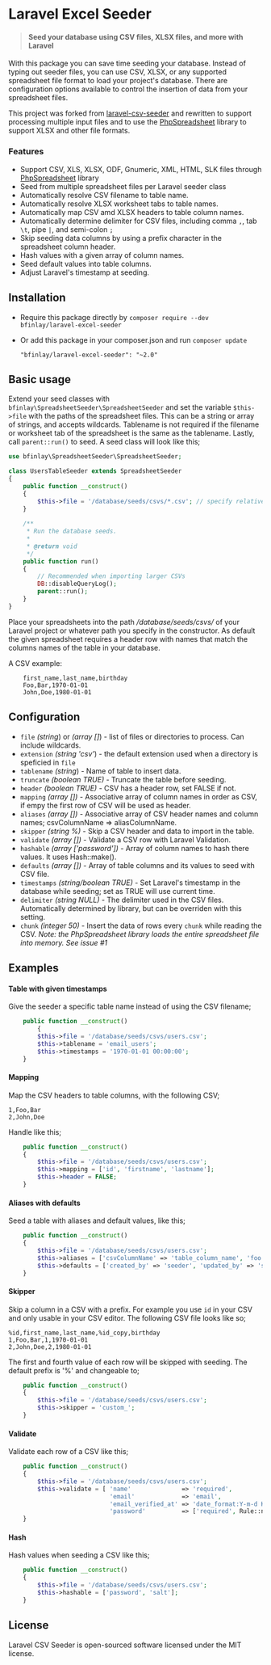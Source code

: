 # Laravel Excel Seeder
> #### Seed your database using CSV files, XLSX files, and more with Laravel

With this package you can save time seeding your database. Instead of typing out seeder files, you can use CSV, XLSX, or any supported spreadsheet file format to load your project's database. There are configuration options available to control the insertion of data from your spreadsheet files.

This project was forked from [laravel-csv-seeder](https://github.com/jeroenzwart/laravel-csv-seeder) and rewritten to support processing multiple input files and to use the [PhpSpreadsheet](https://github.com/PHPOffice/PhpSpreadsheet) library to support XLSX and other file formats.

### Features

- Support CSV, XLS, XLSX, ODF, Gnumeric, XML, HTML, SLK files through [PhpSpreadsheet](https://github.com/PHPOffice/PhpSpreadsheet) library
- Seed from multiple spreadsheet files per Laravel seeder class
- Automatically resolve CSV filename to table name.
- Automatically resolve XLSX worksheet tabs to table names.
- Automatically map CSV amd XLSX headers to table column names.
- Automatically determine delimiter for CSV files, including comma `,`, tab `\t`, pipe `|`, and semi-colon `;`
- Skip seeding data columns by using a prefix character in the spreadsheet column header.
- Hash values with a given array of column names.
- Seed default values into table columns.
- Adjust Laravel's timestamp at seeding.

## Installation
- Require this package directly by `composer require --dev bfinlay/laravel-excel-seeder`
- Or add this package in your composer.json and run `composer update`

    ```
    "bfinlay/laravel-excel-seeder": "~2.0"
    ```

## Basic usage
Extend your seed classes with `bfinlay\SpreadsheetSeeder\SpreadsheetSeeder` and set the variable `$this->file` with the paths of the spreadsheet files.  This can be a string or array of strings, and accepts wildcards.  Tablename is not required if the filename or worksheet tab of the spreadsheet is the same as the tablename. Lastly, call `parent::run()` to seed. A seed class will look like this;
```php
use bfinlay\SpreadsheetSeeder\SpreadsheetSeeder;

class UsersTableSeeder extends SpreadsheetSeeder
{
    public function __construct()
    {
        $this->file = '/database/seeds/csvs/*.csv'; // specify relative to Laravel project base path
    }
    
    /**
     * Run the database seeds.
     *
     * @return void
     */
    public function run()
    {
        // Recommended when importing larger CSVs
	    DB::disableQueryLog();
	    parent::run();
    }
}
```
Place your spreadsheets into the path */database/seeds/csvs/* of your Laravel project or whatever path you specify in the constructor. As default the given spreadsheet requires a header row with names that match the columns names of the table in your database.  

A CSV example:
```
    first_name,last_name,birthday
    Foo,Bar,1970-01-01
    John,Doe,1980-01-01
```

## Configuration
- `file` *(string*) or *(array []*) - list of files or directories to process.   Can include wildcards.
- `extension` *(string 'csv'*) - the default extension used when a directory is speficied in `file`
- `tablename` *(string*) - Name of table to insert data.
- `truncate` *(boolean TRUE)*  - Truncate the table before seeding.
- `header` *(boolean TRUE)* - CSV has a header row, set FALSE if not.
- `mapping` *(array [])* - Associative array of column names in order as CSV, if empy the first row of CSV will be used as header.
- `aliases` *(array [])* - Associative array of CSV header names and column names; csvColumnName => aliasColumnName.
- `skipper` *(string %)* - Skip a CSV header and data to import in the table.
- `validate` *(array [])* - Validate a CSV row with Laravel Validation.
- `hashable` *(array ['password'])* - Array of column names to hash there values. It uses Hash::make().
- `defaults` *(array [])* - Array of table columns and its values to seed with CSV file.
- `timestamps` *(string/boolean TRUE)* - Set Laravel's timestamp in the database while seeding; set as TRUE will use current time.
- `delimiter` *(string NULL)* - The delimiter used in the CSV files.  Automatically determined by library, but can be overriden with this setting.
- `chunk` *(integer 50)* - Insert the data of rows every `chunk` while reading the CSV. _Note: the PhpSpreadsheet library loads the entire spreadsheet file into memory.  See issue #1_


## Examples
#### Table with given timestamps
Give the seeder a specific table name instead of using the CSV filename;
```php
	public function __construct()
    	{
		$this->file = '/database/seeds/csvs/users.csv';
		$this->tablename = 'email_users';
		$this->timestamps = '1970-01-01 00:00:00';
	}
```

#### Mapping
Map the CSV headers to table columns, with the following CSV;

    1,Foo,Bar
    2,John,Doe

Handle like this;    
```php
	public function __construct()
	{
		$this->file = '/database/seeds/csvs/users.csv';
		$this->mapping = ['id', 'firstname', 'lastname'];
		$this->header = FALSE;
	}
```

#### Aliases with defaults
Seed a table with aliases and default values, like this;
```php
	public function __construct()
	{
		$this->file = '/database/seeds/csvs/users.csv';
		$this->aliases = ['csvColumnName' => 'table_column_name', 'foo' => 'bar'];
		$this->defaults = ['created_by' => 'seeder', 'updated_by' => 'seeder'];
	}
```

#### Skipper
Skip a column in a CSV with a prefix. For example you use `id` in your CSV and only usable in your CSV editor. The following CSV file looks like so;

    %id,first_name,last_name,%id_copy,birthday
    1,Foo,Bar,1,1970-01-01
    2,John,Doe,2,1980-01-01

The first and fourth value of each row will be skipped with seeding. The default prefix is '%' and changeable to;
```php
	public function __construct()
	{
		$this->file = '/database/seeds/csvs/users.csv';
		$this->skipper = 'custom_';
	}
```

#### Validate
Validate each row of a CSV like this;
```php
	public function __construct()
	{
		$this->file = '/database/seeds/csvs/users.csv';
		$this->validate = [ 'name'              => 'required',
                            'email'             => 'email',
                            'email_verified_at' => 'date_format:Y-m-d H:i:s',
                            'password'          => ['required', Rule::notIn([' '])]];
	}
```

#### Hash
Hash values when seeding a CSV like this;
```php
	public function __construct()
	{
		$this->file = '/database/seeds/csvs/users.csv';
		$this->hashable = ['password', 'salt'];
	}
```

## License
Laravel CSV Seeder is open-sourced software licensed under the MIT license.
